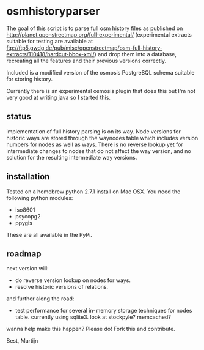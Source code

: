 osmhistoryparser
================

The goal of this script is to parse full osm history files as published on http://planet.openstreetmap.org/full-experimental/ (experimental extracts suitable for testing are available at ftp://ftp5.gwdg.de/pub/misc/openstreetmap/osm-full-history-extracts/110418/hardcut-bbox-xml/) and drop them into a database, recreating all the features and their previous versions correctly.

Included is a modified version of the osmosis PostgreSQL schema suitable for storing history.

Currently there is an experimental osmosis plugin that does this but I'm not very good at writing java so I started this.

status
------
implementation of full history parsing is on its way. Node versions for historic ways are stored through the waynodes table which includes version numbers for nodes as well as ways. There is no reverse lookup yet for intermediate changes to nodes that do not affect the way version, and no solution for the resulting intermediate way versions.

installation
------------

Tested on a homebrew python 2.7.1 install on Mac OSX. 
You need the following python modules:

* iso8601
* psycopg2
* ppygis

These are all available in the PyPi.

roadmap
-------
next version will:

* do reverse version lookup on nodes for ways.
* resolve historic versions of relations.

and further along the road:

* test performance for several in-memory storage techniques for nodes table. currently using sqlite3. look at stockpyle? memcached?

wanna help make this happen? Please do! Fork this and contribute. 

Best,
Martijn
